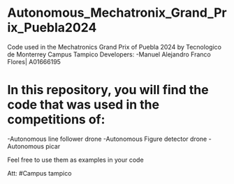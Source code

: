 # Autonomous_Mechatronix_Grand_Prix_Puebla2024
Code used in the Mechatronics Grand Prix of Puebla 2024 by Tecnologico de Monterrey Campus Tampico
Developers:
-Manuel Alejandro Franco Flores| A01666195

# In this repository, you will find the code that was used in the competitions of:
-Autonomous line follower drone
-Autonomous Figure detector drone
-Autonomous picar

Feel free to use them as examples in your code

Att: #Campus tampico
